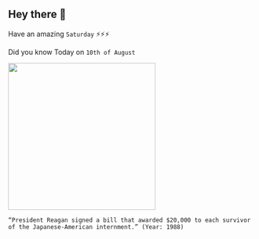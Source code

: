 ## Hey there 👋
Have an amazing `Saturday` ⚡⚡⚡

Did you know Today on `10th of August`
 
 [<img src="https://upload.wikimedia.org/wikipedia/commons/7/74/Ronald_Reagan_signing_Japanese_reparations_bill.jpg" width="300" />](https://en.wikipedia.org/wiki/Civil_Liberties_Act_of_1988#:~:text=The%20bill%20was%20supported%20by,with%20payments%20beginning%20in%201990.) 
 ```
“President Reagan signed a bill that awarded $20,000 to each survivor of the Japanese-American internment.” (Year: 1988)
```
